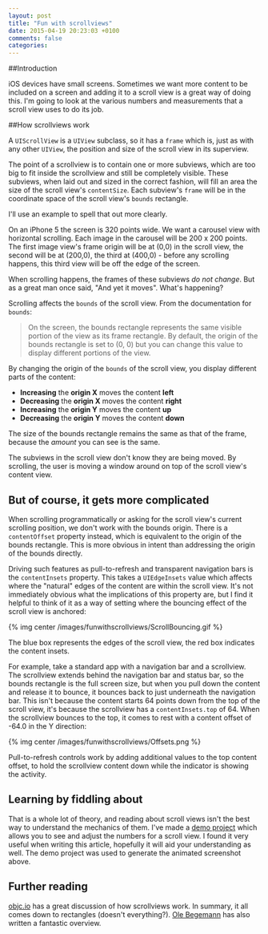 ```yaml
---
layout: post
title: "Fun with scrollviews"
date: 2015-04-19 20:23:03 +0100
comments: false
categories: 
---
```


##Introduction

iOS devices have small screens. Sometimes we want more content to be included on a screen and adding it to a scroll view is a great way of doing this. I'm going to look at the various numbers and measurements that a scroll view uses to do its job.

<!--more-->

##How scrollviews work

A `UIScrollView` is a `UIView` subclass, so it has a `frame` which is, just as with any other `UIView`, the position and size of the scroll view in its superview.

The point of a scrollview is to contain one or more subviews, which are too big to fit inside the scrollview and still be completely visible. These subviews, when laid out and sized in the correct fashion, will fill an area the size of the scroll view's `contentSize`. Each subview's `frame` will be in the coordinate space of the scroll view's `bounds` rectangle. 

I'll use an example to spell that out more clearly.

On an iPhone 5 the screen is 320 points wide. We want a carousel view with horizontal scrolling. Each image in the carousel will be 200 x 200 points. The first image view's frame origin will be at (0,0) in the scroll view, the second will be at (200,0), the third at (400,0) - before any scrolling happens, this third view will be off the edge of the screen. 

When scrolling happens, the frames of these subviews _do not change_. But as a great man once said, "And yet it moves". What's happening? 

Scrolling affects the `bounds` of the scroll view. From the documentation for `bounds`:

> On the screen, the bounds rectangle represents the same visible portion of the view as its frame rectangle. By default, the origin of the bounds rectangle is set to (0, 0) but you can change this value to display different portions of the view.

By changing the origin of the `bounds` of the scroll view, you display different parts of the content:

- **Increasing** the **origin X** moves the content **left**
- **Decreasing** the **origin X** moves the content **right**
- **Increasing** the **origin Y** moves the content **up**
- **Decreasing** the **origin Y** moves the content **down**

The size of the bounds rectangle remains the same as that of the frame, because the _amount_ you can see is the same. 

The subviews in the scroll view don't know they are being moved. By scrolling, the user is moving a window around on top of the scroll view's content view.

## But of course, it gets more complicated 

When scrolling programmatically or asking for the scroll view's current scrolling position, we don't work with the bounds origin. There is a `contentOffset` property instead, which is equivalent to the origin of the bounds rectangle. This is more obvious in intent than addressing the origin of the bounds directly. 

Driving such features as pull-to-refresh and transparent navigation bars is the `contentInsets` property. This takes a `UIEdgeInsets` value which affects where the "natural" edges of the content are within the scroll view. It's not immediately obvious what the implications of this property are, but I find it helpful to think of it as a way of setting where the bouncing effect of the scroll view is anchored:

{% img center /images/funwithscrollviews/ScrollBouncing.gif %} 

The blue box represents the edges of the scroll view, the red box indicates the content insets.

For example, take a standard app with a navigation bar and a scrollview. The scrollview extends behind the navigation bar and status bar, so the bounds rectangle is the full screen size, but when you pull down the content and release it to bounce, it bounces back to just underneath the navigation bar. This isn't because the content starts 64 points down from the top of the scroll view, it's because the scrollview has a `contentInsets.top` of 64. When the scrollview bounces to the top, it comes to rest with a content offset of -64.0 in the Y direction: 

{% img center /images/funwithscrollviews/Offsets.png %} 

Pull-to-refresh controls work by adding additional values to the top content offset, to hold the scrollview content down while the indicator is showing the activity. 

## Learning by fiddling about

That is a whole lot of theory, and reading about scroll views isn't the best way to understand the mechanics of them. I've made a [demo project](http://www.github.com/jrturton/funwithscrollviews) which allows you to see and adjust the numbers for a scroll view. I found it very useful when writing this article, hopefully it will aid your understanding as well. The demo project was used to generate the animated screenshot above.

## Further reading

[objc.io](http://www.objc.io/issue-3/scroll-view.html) has a great discussion of how scrollviews work. In summary, it all comes down to rectangles (doesn't everything?). [Ole Begemann](http://oleb.net/blog/2014/04/understanding-uiscrollview/) has also written a fantastic overview. 


